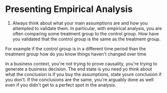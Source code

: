 # Presenting Empirical Analysis
1. Always think about what your main assumptions are and how you attempted to validate them. In particular, with empirical analysis, you are often comparing some treatment group to the control group. How have you validated that the control group is the same as the treatment group.

For example if the control group is in a different time period than the treatment group how do you know things haven't changed over time

In a business context, you're not trying to prove causality, you're trying to generate a business decision. The end state is you need yo think about what the conclusion is if you buy the assumptions, state youre conclusion if you don't. If the conclusions are the same, you're arguably done as well even if you didn't get to a perfect spot in the analysis.


